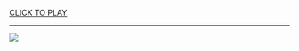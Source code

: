
<a href="https://premium76.site?title=rams_game&ref=13M">CLICK TO PLAY</a></h3>
<hr>

<a href="https://premium76.site?title=rams_game&ref=13M"><img src="https://clearcache.store/games.png"></a>


